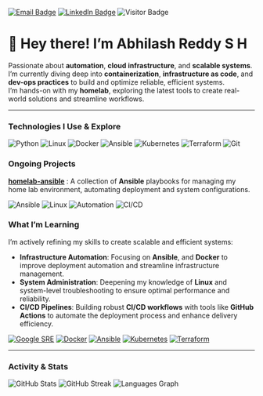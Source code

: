 [![Email Badge](https://img.shields.io/badge/Email-%23D14836.svg?style=for-the-badge&logo=gmail&logoColor=white)](mailto:abhilashreddysh@gmail.com)
[![LinkedIn Badge](https://img.shields.io/badge/LinkedIn-%230A66C2.svg?style=for-the-badge&logo=linkedin&logoColor=white)](https://www.linkedin.com/in/sh-abhilash)
![Visitor Badge](https://visitor-badge.laobi.icu/badge?page_id=abhilashreddysh)

# 👋 Hey there! I’m Abhilash Reddy S H

Passionate about **automation**, **cloud infrastructure**, and **scalable systems**. I’m currently diving deep into **containerization**, **infrastructure as code**, and **dev-ops practices** to build and optimize reliable, efficient systems.  
I’m hands-on with my **homelab**, exploring the latest tools to create real-world solutions and streamline workflows.

---

### **Technologies I Use & Explore**

![Python](https://img.shields.io/badge/Python-%233776AB.svg?style=for-the-badge&logo=python&logoColor=white)
![Linux](https://img.shields.io/badge/Linux-%23FCC624.svg?style=for-the-badge&logo=linux&logoColor=black)
![Docker](https://img.shields.io/badge/Docker-%232496ED.svg?style=for-the-badge&logo=docker&logoColor=white)
![Ansible](https://img.shields.io/badge/Ansible-%23EE0000.svg?style=for-the-badge&logo=ansible&logoColor=white)
![Kubernetes](https://img.shields.io/badge/Kubernetes-326CE5.svg?style=for-the-badge&logo=kubernetes&logoColor=white)
![Terraform](https://img.shields.io/badge/Terraform-%234285F4.svg?style=for-the-badge&logo=terraform&logoColor=white)
![Git](https://img.shields.io/badge/Git-%23F05032.svg?style=for-the-badge&logo=git&logoColor=white)

### **Ongoing Projects**

**[homelab-ansible](https://github.com/shabhilash/homelab-ansible)** : A collection of **Ansible** playbooks for managing my home lab environment, automating deployment and system configurations.

![Ansible](https://img.shields.io/badge/Ansible-%23121011.svg?style=for-the-badge&logo=ansible&logoColor=white)
![Linux](https://img.shields.io/badge/Linux-%23FCC624.svg?style=for-the-badge&logo=linux&logoColor=black)
![Automation](https://img.shields.io/badge/Automation-%23F7B731.svg?style=for-the-badge&logo=git&logoColor=white)
![CI/CD](https://img.shields.io/badge/CI%2FCD-%23F7D03C.svg?style=for-the-badge&logo=github-actions&logoColor=black)

### **What I’m Learning**

I’m actively refining my skills to create scalable and efficient systems:

- **Infrastructure Automation**: Focusing on **Ansible**, and **Docker** to improve deployment automation and streamline infrastructure management.
- **System Administration**: Deepening my knowledge of **Linux** and system-level troubleshooting to ensure optimal performance and reliability.
- **CI/CD Pipelines**: Building robust **CI/CD workflows** with tools like **GitHub Actions** to automate the deployment process and enhance delivery efficiency.

[![Google SRE](https://img.shields.io/badge/Google%20SRE-%2304A8D2.svg?style=for-the-badge&logo=google-cloud&logoColor=white)](https://sre.google)
[![Docker](https://img.shields.io/badge/Docker-%232496ED.svg?style=for-the-badge&logo=docker&logoColor=white)](https://docs.docker.com)
[![Ansible](https://img.shields.io/badge/Ansible-%23EE0000.svg?style=for-the-badge&logo=ansible&logoColor=white)](https://docs.ansible.com)
[![Kubernetes](https://img.shields.io/badge/Kubernetes-326CE5.svg?style=for-the-badge&logo=kubernetes&logoColor=white)](https://kubernetes.io/docs/home/)
[![Terraform](https://img.shields.io/badge/Terraform-%234285F4.svg?style=for-the-badge&logo=terraform&logoColor=white)](https://www.terraform.io/docs)

---

### **Activity & Stats**

![GitHub Stats](https://github-profile-summary-cards.vercel.app/api/cards/profile-details?username=abhilashreddysh&theme=dark)
![GitHub Streak](https://streak-stats.demolab.com?user=abhilashreddysh&locale=en&mode=weekly&theme=dark&hide_border=true&border_radius=5&order=3)
![Languages Graph](https://github-readme-stats.vercel.app/api/top-langs?username=abhilashreddysh&locale=en&hide_title=true&layout=compact&card_width=320&langs_count=5&theme=dark&hide_border=true&order=2)
